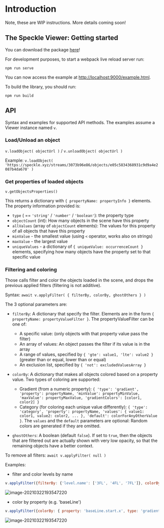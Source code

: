 # Introduction

Note, these are WIP instructions. More details coming soon!

## The Speckle Viewer: Getting started

You can download the package [here](https://github.com/specklesystems/speckle-server/tree/main/packages/viewer)!

For development purposes, to start a webpack live reload server run:

```console
npm run serve
```

You can now access the example at [http://localhost:9000/example.html](http://localhost:9000/example.html).

To build the library, you should run:

```console
npm run build
```

## API

Syntax and examples for supported API methods. The examples assume a Viewer instance named `v`.

### Load/Unload an object
`v.loadObject( objectUrl )` / `v.unloadObject( objectUrl )`

Example: `v.loadObject( 'https://speckle.xyz/streams/3073b96e86/objects/e05c5834368931c9d9a4e2087b4da670' )`

### Get properties of loaded objects
`v.getObjectsProperties()`

This returns a dictionary with `{ propertyName: propertyInfo }` elements. The property information provided is:
 - `type` ( == `'string'` / `'number'` / `'boolean'`): the property type
 - `objectCount` (int): How many objects in the scene have this property
 - `allValues` (array of `objectCount` elements): The values for this property of all objects that have this property
 - `minValue` - the smallest value (using `<` operator, works also on strings)
 - `maxValue` - the largest value
 - `uniqueValues` - a dictionary of `{ uniqueValue: occurrenceCount }` elements, specifying how many objects have the property set to that specific value

### Filtering and coloring
Those calls filter and color the objects loaded in the scene, and drops the previous applied filters (filtering is not additive).

Syntax: `await v.applyFilter( { filterBy, colorBy, ghostOthers } )`

The 3 optional parameters are:
 - `filterBy`: A dictionary that specify the filter. Elements are in the form `{ propertyName: propertyValueFilter }`. The propertyValueFilter can be one of:
   - A specific value: (only objects with that property value pass the filter)
   - An array of values: An object passes the filter if its value is in the array
   - A range of values, specified by `{ 'gte': value1, 'lte': value2 }` (greater than or equal, lower than or equal)
   - An exclusion list, specified by `{ 'not': excludedValuesArray }`

 - `colorBy`: A dictionary that makes all objects colored based on a property value. Two types of coloring are supported:
   - Gradient (from a numeric property): `{ 'type': 'gradient', 'property': propertyName, 'minValue': propertyMinValue, 'maxValue': propertyMaxValue, 'gradientColors': [color1, color2] }`
   - Category (for coloring each unique value differently): `{ 'type': 'category', 'property': propertyName, 'values': { value1: color1, value2: color2, ... }, 'default': colorForAnyOtherValue }`. The `values` and the `default` parameters are optional: Random colors are generated if they are omitted.

 - `ghostOthers`: A boolean (default `false`). If set to `true`, then the objects that are filtered out are actually shown with very low opacity, so that the remaining objects have a better context.


To remove all filters: `await v.applyFilter( null )`

Examples:

- filter and color levels by name
```js
v.applyFilter({filterBy: {'level.name': ['3FL', '4FL', '7FL']}, colorBy: { property: 'level.name', type: 'category', values: {'3FL': '#F0FFFF', '4FL': '#6495ED', '7FL': '#7B68EE'} }, ghostOthers: true } )
```

![image-20210322193547220](./img/image-20211206-viewer-filter-color.png)

- color by property (e.g. 'baseLine')
```js
v.applyFilter({colorBy: { property: 'baseLine.start.x', type: 'gradient', minValue: -7200, maxValue: 33000, 'gradientColors': ['white', 'CornflowerBlue', 'BlueViolet'] } } )
```

![image-20210322193547220](./img/image-20211206-viewer-color-gradient.png)
